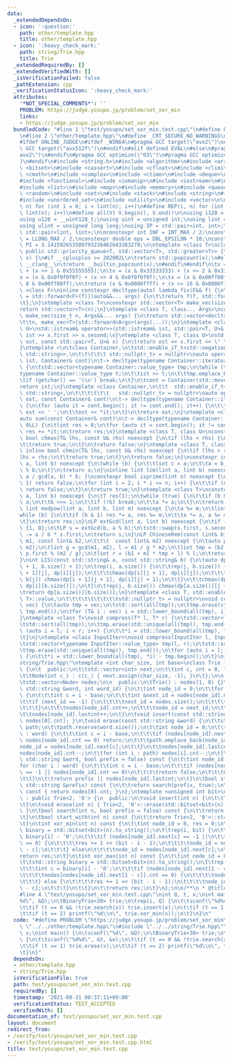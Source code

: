 ```yaml
---
data:
  _extendedDependsOn:
  - icon: ':question:'
    path: other/template.hpp
    title: other/template.hpp
  - icon: ':heavy_check_mark:'
    path: string/Trie.hpp
    title: Trie
  _extendedRequiredBy: []
  _extendedVerifiedWith: []
  _isVerificationFailed: false
  _pathExtension: cpp
  _verificationStatusIcon: ':heavy_check_mark:'
  attributes:
    '*NOT_SPECIAL_COMMENTS*': ''
    PROBLEM: https://judge.yosupo.jp/problem/set_xor_min
    links:
    - https://judge.yosupo.jp/problem/set_xor_min
  bundledCode: "#line 1 \"test/yosupo/set_xor_min.test.cpp\"\n#define PROBLEM \"https://judge.yosupo.jp/problem/set_xor_min\"\
    \n#line 2 \"other/template.hpp\"\n#define _CRT_SECURE_NO_WARNINGS\n#ifndef __clang__\n\
    #ifdef ONLINE_JUDGE\n#ifdef _WIN64\n#pragma GCC target(\"avx2\")\n#else\n#pragma\
    \ GCC target(\"avx512f\")\n#endif\n#elif defined EVAL\n#else\n#pragma GCC target(\"\
    avx2\")\n#endif\n#pragma GCC optimize(\"O3\")\n#pragma GCC optimize(\"unroll-loops\"\
    )\n#endif\n#include <string.h>\n#include <algorithm>\n#include <array>\n#include\
    \ <bitset>\n#include <cassert>\n#include <cfloat>\n#include <climits>\n#include\
    \ <cmath>\n#include <complex>\n#include <ctime>\n#include <deque>\n#include <fstream>\n\
    #include <functional>\n#include <iomanip>\n#include <iostream>\n#include <iterator>\n\
    #include <list>\n#include <map>\n#include <memory>\n#include <queue>\n#include\
    \ <random>\n#include <set>\n#include <stack>\n#include <string>\n#include <unordered_map>\n\
    #include <unordered_set>\n#include <utility>\n#include <vector>\n\n#define rep(i,\
    \ n) for (int i = 0; i < lint(n); i++)\n#define REP(i, n) for (int i = 1; i <=\
    \ lint(n); i++)\n#define all(V) V.begin(), V.end()\n\nusing i128 = __int128_t;\n\
    using u128 = __uint128_t;\nusing uint = unsigned int;\nusing lint = long long;\n\
    using ulint = unsigned long long;\nusing IP = std::pair<int, int>;\nusing LP =\
    \ std::pair<lint, lint>;\n\nconstexpr int INF = INT_MAX / 2;\nconstexpr lint LINF\
    \ = LLONG_MAX / 2;\nconstexpr double eps = DBL_EPSILON * 10;\nconstexpr double\
    \ PI = 3.141592653589793238462643383279;\n\ntemplate <class T>\nclass prique :\
    \ public std::priority_queue<T, std::vector<T>, std::greater<T>> {\n};\nint popcount(uint\
    \ x) {\n#if __cplusplus >= 202002L\n\treturn std::popcount(x);\n#else\n#ifndef\
    \ __clang__\n\treturn __builtin_popcount(x);\n#endif\n#endif\n\tx = (x & 0x55555555)\
    \ + (x >> 1 & 0x55555555);\n\tx = (x & 0x33333333) + (x >> 2 & 0x33333333);\n\t\
    x = (x & 0x0f0f0f0f) + (x >> 4 & 0x0f0f0f0f);\n\tx = (x & 0x00ff00ff) + (x >>\
    \ 8 & 0x00ff00ff);\n\treturn (x & 0x0000ffff) + (x >> 16 & 0x0000ffff);\n}\ntemplate\
    \ <class F>\ninline constexpr decltype(auto) lambda_fix(F&& f) {\n\treturn [f\
    \ = std::forward<F>(f)](auto&&... args) {\n\t\treturn f(f, std::forward<decltype(args)>(args)...);\n\
    \t};\n}\ntemplate <class T>\nconstexpr std::vector<T> make_vec(size_t n) {\n\t\
    return std::vector<T>(n);\n}\ntemplate <class T, class... Args>\nconstexpr auto\
    \ make_vec(size_t n, Args&&... args) {\n\treturn std::vector<decltype(make_vec<T>(args...))>(\n\
    \t\tn, make_vec<T>(std::forward<Args>(args)...));\n}\ntemplate <class T, class\
    \ U>\nstd::istream& operator>>(std::istream& ist, std::pair<T, U>& x) {\n\treturn\
    \ ist >> x.first >> x.second;\n}\ntemplate <class T, class U>\nstd::ostream& operator<<(std::ostream&\
    \ ost, const std::pair<T, U>& x) {\n\treturn ost << x.first << \" \" << x.second;\n\
    }\ntemplate <\n\tclass Container,\n\tstd::enable_if_t<std::negation_v<std::is_same<Container,\
    \ std::string>>,\n\t\t\t\t\t std::nullptr_t> = nullptr>\nauto operator>>(std::istream&\
    \ ist, Container& cont)\n\t-> decltype(typename Container::iterator(), std::cin)&\
    \ {\n\tstd::vector<typename Container::value_type> tmp;\n\twhile (true) {\n\t\t\
    typename Container::value_type t;\n\t\tist >> t;\n\t\ttmp.emplace_back(t);\n\t\
    \tif (getchar() == '\\n') break;\n\t}\n\tcont = Container(std::move(tmp));\n\t\
    return ist;\n}\ntemplate <class Container,\n\t\t  std::enable_if_t<!std::is_same_v<Container,\
    \ std::string>,\n\t\t\t\t\t\t   std::nullptr_t> = nullptr>\nauto operator<<(std::ostream&\
    \ ost, const Container& cont)\n\t-> decltype(typename Container::iterator(), std::cout)&\
    \ {\n\tfor (auto it = cont.begin(); it != cont.end(); it++) {\n\t\tif (it != cont.begin())\
    \ ost << ' ';\n\t\tost << *it;\n\t}\n\treturn ost;\n}\ntemplate <class Container>\n\
    auto sum(const Container& cont)\n\t-> decltype(typename Container::iterator(),\
    \ 0LL) {\n\tlint res = 0;\n\tfor (auto it = cont.begin(); it != cont.end(); it++)\
    \ res += *it;\n\treturn res;\n}\ntemplate <class T, class U>\nconstexpr inline\
    \ bool chmax(T& lhs, const U& rhs) noexcept {\n\tif (lhs < rhs) {\n\t\tlhs = rhs;\n\
    \t\treturn true;\n\t}\n\treturn false;\n}\ntemplate <class T, class U>\nconstexpr\
    \ inline bool chmin(T& lhs, const U& rhs) noexcept {\n\tif (lhs > rhs) {\n\t\t\
    lhs = rhs;\n\t\treturn true;\n\t}\n\treturn false;\n}\nconstexpr inline lint gcd(lint\
    \ a, lint b) noexcept {\n\twhile (b) {\n\t\tlint c = a;\n\t\ta = b;\n\t\tb = c\
    \ % b;\n\t}\n\treturn a;\n}\ninline lint lcm(lint a, lint b) noexcept { return\
    \ a / gcd(a, b) * b; }\nconstexpr bool isprime(lint n) noexcept {\n\tif (n ==\
    \ 1) return false;\n\tfor (int i = 2; i * i <= n; i++) {\n\t\tif (n % i == 0)\
    \ return false;\n\t}\n\treturn true;\n}\ntemplate <class T>\nconstexpr T mypow(T\
    \ a, lint b) noexcept {\n\tT res(1);\n\twhile (true) {\n\t\tif (b & 1) res *=\
    \ a;\n\t\tb >>= 1;\n\t\tif (!b) break;\n\t\ta *= a;\n\t}\n\treturn res;\n}\nconstexpr\
    \ lint modpow(lint a, lint b, lint m) noexcept {\n\ta %= m;\n\tlint res(1);\n\t\
    while (b) {\n\t\tif (b & 1) res *= a, res %= m;\n\t\ta *= a, a %= m, b >>= 1;\n\
    \t}\n\treturn res;\n}\nLP extGcd(lint a, lint b) noexcept {\n\tif (b == 0) return\
    \ {1, 0};\n\tLP s = extGcd(b, a % b);\n\tstd::swap(s.first, s.second);\n\ts.second\
    \ -= a / b * s.first;\n\treturn s;\n}\nLP ChineseRem(const lint& b1, const lint&\
    \ m1, const lint& b2,\n\t\t\t  const lint& m2) noexcept {\n\tauto p = extGcd(m1,\
    \ m2);\n\tlint g = gcd(m1, m2), l = m1 / g * m2;\n\tlint tmp = (b2 - b1) / g *\
    \ p.first % (m2 / g);\n\tlint r = (b1 + m1 * tmp + l) % l;\n\treturn {r, l};\n\
    }\nint LCS(const std::string& a, const std::string& b) {\n\tauto dp = make_vec<int>(a.size()\
    \ + 1, b.size() + 1);\n\trep(i, a.size()) {\n\t\trep(j, b.size()) {\n\t\t\tchmax(dp[i\
    \ + 1][j], dp[i][j]);\n\t\t\tchmax(dp[i][j + 1], dp[i][j]);\n\t\t\tif (a[i] ==\
    \ b[j]) chmax(dp[i + 1][j + 1], dp[i][j] + 1);\n\t\t}\n\t\tchmax(dp[i + 1][b.size()],\
    \ dp[i][b.size()]);\n\t}\n\trep(j, b.size()) chmax(dp[a.size()][j + 1], dp[a.size()][j]);\n\
    \treturn dp[a.size()][b.size()];\n}\ntemplate <class T, std::enable_if_t<std::is_convertible<int,\
    \ T>::value,\n\t\t\t\t\t\t\t\t\tstd::nullptr_t> = nullptr>\nvoid compress(std::vector<T>&\
    \ vec) {\n\tauto tmp = vec;\n\tstd::sort(all(tmp));\n\ttmp.erase(std::unique(all(tmp)),\
    \ tmp.end());\n\tfor (T& i : vec) i = std::lower_bound(all(tmp), i) - tmp.begin();\n\
    }\ntemplate <class T>\nvoid compress(T* l, T* r) {\n\tstd::vector<T> tmp(l, r);\n\
    \tstd::sort(all(tmp));\n\ttmp.erase(std::unique(all(tmp)), tmp.end());\n\tfor\
    \ (auto i = l; i < r; i++) {\n\t\t*i = std::lower_bound(all(tmp), *i) - tmp.begin();\n\
    \t}\n}\ntemplate <class InputIter>\nvoid compress(InputIter l, InputIter r) {\n\
    \tstd::vector<typename InputIter::value_type> tmp(l, r);\n\tstd::sort(all(tmp));\n\
    \ttmp.erase(std::unique(all(tmp)), tmp.end());\n\tfor (auto i = l; i < r; i++)\
    \ {\n\t\t*i = std::lower_bound(all(tmp), *i) - tmp.begin();\n\t}\n}\n#line 3 \"\
    string/Trie.hpp\"\ntemplate <int char_size, int base>\nclass Trie {\n\tclass Node\
    \ {\n\t  public:\n\t\tstd::vector<int> next;\n\t\tint c, cnt = 0, lastcnt = 0;\n\
    \t\tNode(int c_) : c(c_) { next.assign(char_size, -1); }\n\t};\n\n  protected:\n\
    \tstd::vector<Node> nodes;\n\n  public:\n\tTrie() : nodes(1, 0) {}\n\tvoid insert(const\
    \ std::string &word, int word_id) {\n\t\tint node_id = 0;\n\t\tfor (char i : word)\
    \ {\n\t\t\tint c = i - base;\n\t\t\tint &next_id = nodes[node_id].next[c];\n\t\
    \t\tif (next_id == -1) {\n\t\t\t\tnext_id = nodes.size();\n\t\t\t\tnodes.push_back(Node(c));\n\
    \t\t\t}\n\t\t\tnodes[node_id].cnt++;\n\t\t\tnode_id = next_id;\n\t\t}\n\t\tnodes[node_id].cnt++;\n\
    \t\tnodes[node_id].lastcnt++;\n\t}\n\tvoid insert(const std::string &word) { insert(word,\
    \ nodes[0].cnt); }\n\tvoid erase(const std::string &word) {\n\t\tstd::vector<int>\
    \ path;\n\t\tpath.reserve(word.size());\n\t\tint node_id = 0;\n\t\tfor (char i\
    \ : word) {\n\t\t\tint c = i - base;\n\t\t\tif (nodes[node_id].next[c] == -1 ||\
    \ nodes[node_id].cnt == 0) return;\n\t\t\tpath.emplace_back(node_id);\n\t\t\t\
    node_id = nodes[node_id].next[c];\n\t\t}\n\t\tnodes[node_id].lastcnt--;\n\t\t\
    nodes[node_id].cnt--;\n\t\tfor (int i : path) nodes[i].cnt--;\n\t}\n\tbool search(const\
    \ std::string &word, bool prefix = false) const {\n\t\tint node_id = 0;\n\t\t\
    for (char i : word) {\n\t\t\tint c = i - base;\n\t\t\tif (nodes[node_id].next[c]\
    \ == -1 || nodes[node_id].cnt == 0)\n\t\t\t\treturn false;\n\t\t\tnode_id = nodes[node_id].next[c];\n\
    \t\t}\n\t\treturn prefix || nodes[node_id].lastcnt;\n\t}\n\tbool start_with(const\
    \ std::string &prefix) const {\n\t\treturn search(prefix, true);\n\t}\n\tint size()\
    \ const { return nodes[0].cnt; }\n};\ntemplate <unsigned int bit>\nclass BinaryTrie\
    \ : public Trie<2, '0'> {\n  public:\n\tvoid insert(int n) {\n\t\tTrie<2, '0'>::insert(std::bitset<bit>(n).to_string());\n\
    \t}\n\tvoid erase(int n) { Trie<2, '0'>::erase(std::bitset<bit>(n).to_string());\
    \ }\n\tbool search(int n, bool prefix = false) const {\n\t\treturn Trie<2, '0'>::search(std::bitset<bit>(n).to_string());\n\
    \t}\n\tbool start_with(int n) const {\n\t\treturn Trie<2, '0'>::start_with(std::bitset<bit>(n).to_string());\n\
    \t}\n\tint xor_min(int n) const {\n\t\tint node_id = 0, res = 0;\n\t\tstd::string\
    \ binary = std::bitset<bit>(n).to_string();\n\t\trep(i, bit) {\n\t\t\tint c =\
    \ binary[i] - '0';\n\t\t\tif (nodes[node_id].next[c] == -1 ||\n\t\t\t\tnodes[nodes[node_id].next[c]].cnt\
    \ == 0) {\n\t\t\t\tres += 1 << (bit - i - 1);\n\t\t\t\tnode_id = nodes[node_id].next[1\
    \ - c];\n\t\t\t} else\n\t\t\t\tnode_id = nodes[node_id].next[c];\n\t\t}\n\t\t\
    return res;\n\t}\n\tint xor_max(int n) const {\n\t\tint node_id = 0, res = 0;\n\
    \t\tstd::string binary = std::bitset<bit>(n).to_string();\n\t\trep(i, bit) {\n\
    \t\t\tint c = binary[i] - '0';\n\t\t\tif (nodes[node_id].next[1 - c] == -1 ||\n\
    \t\t\t\tnodes[nodes[node_id].next[1 - c]].cnt == 0) {\n\t\t\t\tnode_id = nodes[node_id].next[c];\n\
    \t\t\t} else {\n\t\t\t\tres += 1 << (bit - i - 1);\n\t\t\t\tnode_id = nodes[node_id].next[1\
    \ - c];\n\t\t\t}\n\t\t}\n\t\treturn res;\n\t}\n};\n\n/**\n * @title Trie\n */\n\
    #line 4 \"test/yosupo/set_xor_min.test.cpp\"\nint Q, t, x;\nint main() {\n\tscanf(\"\
    %d\", &Q);\n\tBinaryTrie<30> trie;\n\trep(i, Q) {\n\t\tscanf(\"%d%d\", &t, &x);\n\
    \t\tif (t == 0 && !trie.search(x)) trie.insert(x);\n\t\tif (t == 1) trie.erase(x);\n\
    \t\tif (t == 2) printf(\"%d\\n\", trie.xor_min(x));\n\t}\n}\n"
  code: "#define PROBLEM \"https://judge.yosupo.jp/problem/set_xor_min\"\n#include\
    \ \"../../other/template.hpp\"\n#include \"../../string/Trie.hpp\"\nint Q, t,\
    \ x;\nint main() {\n\tscanf(\"%d\", &Q);\n\tBinaryTrie<30> trie;\n\trep(i, Q)\
    \ {\n\t\tscanf(\"%d%d\", &t, &x);\n\t\tif (t == 0 && !trie.search(x)) trie.insert(x);\n\
    \t\tif (t == 1) trie.erase(x);\n\t\tif (t == 2) printf(\"%d\\n\", trie.xor_min(x));\n\
    \t}\n}"
  dependsOn:
  - other/template.hpp
  - string/Trie.hpp
  isVerificationFile: true
  path: test/yosupo/set_xor_min.test.cpp
  requiredBy: []
  timestamp: '2021-08-31 00:37:11+09:00'
  verificationStatus: TEST_ACCEPTED
  verifiedWith: []
documentation_of: test/yosupo/set_xor_min.test.cpp
layout: document
redirect_from:
- /verify/test/yosupo/set_xor_min.test.cpp
- /verify/test/yosupo/set_xor_min.test.cpp.html
title: test/yosupo/set_xor_min.test.cpp
---
```


